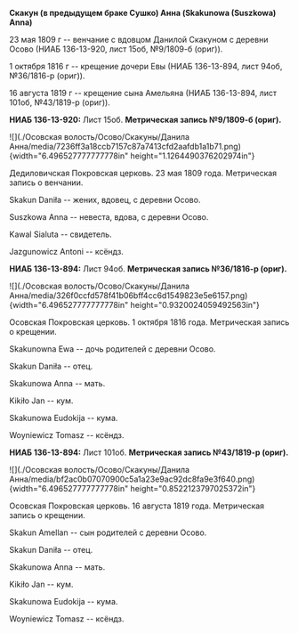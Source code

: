 **Скакун (в предыдущем браке Сушко) Анна (Skakunowa (Suszkowa) Anna)**

23 мая 1809 г -- венчание с вдовцом Данилой Скакуном с деревни Осово
(НИАБ 136-13-920, лист 15об, №9/1809-б (ориг)).

1 октября 1816 г -- крещение дочери Евы (НИАБ 136-13-894, лист 94об,
№36/1816-р (ориг)).

16 августа 1819 г -- крещение сына Амельяна (НИАБ 136-13-894, лист
101об, №43/1819-р (ориг)).

**НИАБ 136-13-920:** Лист 15об. **Метрическая запись №9/1809-б (ориг).**

![](./Осовская волость/Осово/Скакуны/Данила Анна/media/7236ff3a18ccb7157c87a7413cfd2aafdb1a1b71.png){width="6.496527777777778in"
height="1.1264490376202974in"}

Дедиловичская Покровская церковь. 23 мая 1809 года. Метрическая запись о
венчании.

Skakun Daniła -- жених, вдовец, с деревни Осовo.

Suszkowa Anna -- невеста, вдова, с деревни Осовo.

Kawal Sialuta -- свидетель.

Jazgunowicz Antoni -- ксёндз.

**НИАБ 136-13-894:** Лист 94об. **Метрическая запись №36/1816-р
(ориг).**

![](./Осовская волость/Осово/Скакуны/Данила Анна/media/326f0ccfd578f41b06bff4cc6d1549823e5e6157.png){width="6.496527777777778in"
height="0.9320024059492563in"}

Осовская Покровская церковь. 1 октября 1816 года. Метрическая запись о
крещении.

Skakunowna Ewa -- дочь родителей с деревни Осовo.

Skakun Daniła -- отец.

Skakunowa Anna -- мать.

Kikiło Jan -- кум.

Skakunowa Eudokija -- кума.

Woyniewicz Tomasz -- ксёндз.

**НИАБ 136-13-894:** Лист 101об. **Метрическая запись №43/1819-р
(ориг).**

![](./Осовская волость/Осово/Скакуны/Данила Анна/media/bf2ac0b07070900c5a1a23e9ac92dc8fa9e3f640.png){width="6.496527777777778in"
height="0.8522123797025372in"}

Осовская Покровская церковь. 16 августа 1819 года. Метрическая запись о
крещении.

Skakun Amellan -- сын родителей с деревни Осовo.

Skakun Daniła -- отец.

Skakunowa Anna -- мать.

Kikiło Jan -- кум.

Skakunowa Eudokija -- кума.

Woyniewicz Tomasz -- ксёндз.
